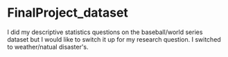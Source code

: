 # FinalProject_dataset

I did my descriptive statistics questions on the baseball/world series dataset but I would like to switch it up for my research question. I switched to weather/natual disaster's. 
